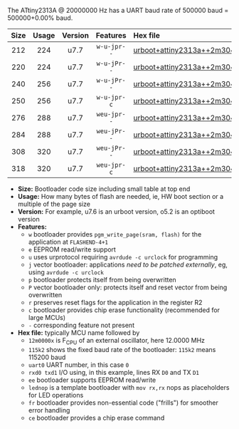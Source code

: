 The ATtiny2313A @ 20000000 Hz has a UART baud rate of 500000 baud = 500000+0.00% baud.

|Size|Usage|Version|Features|Hex file|
|:-:|:-:|:-:|:-:|:--|
|212|224|u7.7|`w-u-jpr--`|[urboot+attiny2313a++2m3040x+++57k6_uart0_rxd0_txd1_lednop.hex](https://raw.githubusercontent.com/stefanrueger/urboot.hex/main/mcus/attiny2313a/external_oscillator/fcpu++2m3040_Hz/br+++57k6_bps/urboot+attiny2313a++2m3040x+++57k6_uart0_rxd0_txd1_lednop.hex)|
|220|224|u7.7|`w-u-jPr--`|[urboot+attiny2313a++2m3040x+++57k6_uart0_rxd0_txd1.hex](https://raw.githubusercontent.com/stefanrueger/urboot.hex/main/mcus/attiny2313a/external_oscillator/fcpu++2m3040_Hz/br+++57k6_bps/urboot+attiny2313a++2m3040x+++57k6_uart0_rxd0_txd1.hex)|
|240|256|u7.7|`w-u-jPr--`|[urboot+attiny2313a++2m3040x+++57k6_uart0_rxd0_txd1_lednop_fr.hex](https://raw.githubusercontent.com/stefanrueger/urboot.hex/main/mcus/attiny2313a/external_oscillator/fcpu++2m3040_Hz/br+++57k6_bps/urboot+attiny2313a++2m3040x+++57k6_uart0_rxd0_txd1_lednop_fr.hex)|
|250|256|u7.7|`w-u-jpr-c`|[urboot+attiny2313a++2m3040x+++57k6_uart0_rxd0_txd1_lednop_fr_ce.hex](https://raw.githubusercontent.com/stefanrueger/urboot.hex/main/mcus/attiny2313a/external_oscillator/fcpu++2m3040_Hz/br+++57k6_bps/urboot+attiny2313a++2m3040x+++57k6_uart0_rxd0_txd1_lednop_fr_ce.hex)|
|276|288|u7.7|`weu-jpr--`|[urboot+attiny2313a++2m3040x+++57k6_uart0_rxd0_txd1_ee_lednop.hex](https://raw.githubusercontent.com/stefanrueger/urboot.hex/main/mcus/attiny2313a/external_oscillator/fcpu++2m3040_Hz/br+++57k6_bps/urboot+attiny2313a++2m3040x+++57k6_uart0_rxd0_txd1_ee_lednop.hex)|
|284|288|u7.7|`weu-jPr--`|[urboot+attiny2313a++2m3040x+++57k6_uart0_rxd0_txd1_ee.hex](https://raw.githubusercontent.com/stefanrueger/urboot.hex/main/mcus/attiny2313a/external_oscillator/fcpu++2m3040_Hz/br+++57k6_bps/urboot+attiny2313a++2m3040x+++57k6_uart0_rxd0_txd1_ee.hex)|
|308|320|u7.7|`weu-jPr--`|[urboot+attiny2313a++2m3040x+++57k6_uart0_rxd0_txd1_ee_lednop_fr.hex](https://raw.githubusercontent.com/stefanrueger/urboot.hex/main/mcus/attiny2313a/external_oscillator/fcpu++2m3040_Hz/br+++57k6_bps/urboot+attiny2313a++2m3040x+++57k6_uart0_rxd0_txd1_ee_lednop_fr.hex)|
|318|320|u7.7|`weu-jpr-c`|[urboot+attiny2313a++2m3040x+++57k6_uart0_rxd0_txd1_ee_lednop_fr_ce.hex](https://raw.githubusercontent.com/stefanrueger/urboot.hex/main/mcus/attiny2313a/external_oscillator/fcpu++2m3040_Hz/br+++57k6_bps/urboot+attiny2313a++2m3040x+++57k6_uart0_rxd0_txd1_ee_lednop_fr_ce.hex)|

- **Size:** Bootloader code size including small table at top end
- **Usage:** How many bytes of flash are needed, ie, HW boot section or a multiple of the page size
- **Version:** For example, u7.6 is an urboot version, o5.2 is an optiboot version
- **Features:**
  + `w` bootloader provides `pgm_write_page(sram, flash)` for the application at `FLASHEND-4+1`
  + `e` EEPROM read/write support
  + `u` uses urprotocol requiring `avrdude -c urclock` for programming
  + `j` vector bootloader: applications *need to be patched externally*, eg, using `avrdude -c urclock`
  + `p` bootloader protects itself from being overwritten
  + `P` vector bootloader only: protects itself and reset vector from being overwritten
  + `r` preserves reset flags for the application in the register R2
  + `c` bootloader provides chip erase functionality (recommended for large MCUs)
  + `-` corresponding feature not present
- **Hex file:** typically MCU name followed by
  + `12m0000x` is F<sub>CPU</sub> of an external oscillator, here 12.0000 MHz
  + `115k2` shows the fixed baud rate of the bootloader: `115k2` means 115200 baud
  + `uart0` UART number, in this case `0`
  + `rxd0 txd1` I/O using, in this example, lines RX `D0` and TX `D1`
  + `ee` bootloader supports EEPROM read/write
  + `lednop` is a template bootloader with `mov rx,rx` nops as placeholders for LED operations
  + `fr` bootloader provides non-essential code ("frills") for smoother error handling
  + `ce` bootloader provides a chip erase command
